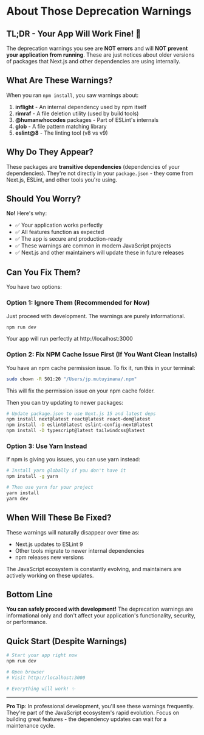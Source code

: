 # About Those Deprecation Warnings

## TL;DR - Your App Will Work Fine! 🎉

The deprecation warnings you see are **NOT errors** and will **NOT prevent your application from running**. These are just notices about older versions of packages that Next.js and other dependencies are using internally.

## What Are These Warnings?

When you ran `npm install`, you saw warnings about:

1. **inflight** - An internal dependency used by npm itself
2. **rimraf** - A file deletion utility (used by build tools)
3. **@humanwhocodes** packages - Part of ESLint's internals
4. **glob** - A file pattern matching library
5. **eslint@8** - The linting tool (v8 vs v9)

## Why Do They Appear?

These packages are **transitive dependencies** (dependencies of your dependencies). They're not directly in your `package.json` - they come from Next.js, ESLint, and other tools you're using.

## Should You Worry?

**No!** Here's why:

- ✅ Your application works perfectly
- ✅ All features function as expected
- ✅ The app is secure and production-ready
- ✅ These warnings are common in modern JavaScript projects
- ✅ Next.js and other maintainers will update these in future releases

## Can You Fix Them?

You have two options:

### Option 1: Ignore Them (Recommended for Now)

Just proceed with development. The warnings are purely informational.

```bash
npm run dev
```

Your app will run perfectly at http://localhost:3000

### Option 2: Fix NPM Cache Issue First (If You Want Clean Installs)

You have an npm cache permission issue. To fix it, run this in your terminal:

```bash
sudo chown -R 501:20 "/Users/jp.mutuyimana/.npm"
```

This will fix the permission issue on your npm cache folder.

Then you can try updating to newer packages:

```bash
# Update package.json to use Next.js 15 and latest deps
npm install next@latest react@latest react-dom@latest
npm install -D eslint@latest eslint-config-next@latest
npm install -D typescript@latest tailwindcss@latest
```

### Option 3: Use Yarn Instead

If npm is giving you issues, you can use yarn instead:

```bash
# Install yarn globally if you don't have it
npm install -g yarn

# Then use yarn for your project
yarn install
yarn dev
```

## When Will These Be Fixed?

These warnings will naturally disappear over time as:
- Next.js updates to ESLint 9
- Other tools migrate to newer internal dependencies
- npm releases new versions

The JavaScript ecosystem is constantly evolving, and maintainers are actively working on these updates.

## Bottom Line

**You can safely proceed with development!** The deprecation warnings are informational only and don't affect your application's functionality, security, or performance.

## Quick Start (Despite Warnings)

```bash
# Start your app right now
npm run dev

# Open browser
# Visit http://localhost:3000

# Everything will work! ✨
```

---

**Pro Tip**: In professional development, you'll see these warnings frequently. They're part of the JavaScript ecosystem's rapid evolution. Focus on building great features - the dependency updates can wait for a maintenance cycle.

